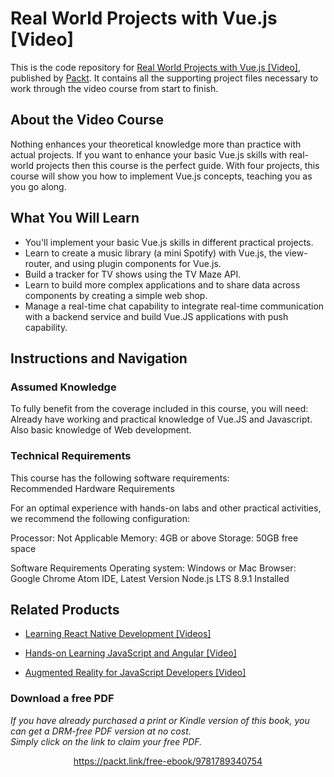 # Real World Projects with Vue.js [Video]
This is the code repository for [Real World Projects with Vue.js [Video]](https://www.packtpub.com/web-development/real-world-projects-vuejs-video?utm_source=github&utm_medium=repository&utm_campaign=9781789340754), published by [Packt](https://www.packtpub.com/?utm_source=github). It contains all the supporting project files necessary to work through the video course from start to finish.
## About the Video Course
Nothing enhances your theoretical knowledge more than practice with actual projects. If you want to enhance your basic Vue.js skills with real-world projects then this course is the perfect guide. With four projects, this course will show you how to implement Vue.js concepts, teaching you as you go along.

<H2>What You Will Learn</H2>
<DIV class=book-info-will-learn-text>
<UL>
<LI>You'll implement your basic Vue.js skills in different practical projects. 
<LI>Learn to create a music library (a mini Spotify) with Vue.js, the view-router, and using plugin components for Vue.js. 
<LI>Build a tracker for TV shows using the TV Maze API. 
<LI>Learn to build more complex applications and to share data across components by creating a simple web shop. 
<LI>Manage a real-time chat capability to integrate real-time communication with a backend service and build Vue.JS applications with push capability. </LI></UL></DIV>

## Instructions and Navigation
### Assumed Knowledge
To fully benefit from the coverage included in this course, you will need:<br/>
Already have working and practical knowledge of Vue.JS and 
Javascript. Also basic knowledge of Web development.
### Technical Requirements
This course has the following software requirements:<br/>
Recommended Hardware Requirements

For an optimal experience with hands-on labs and other practical activities, we recommend the following configuration:

Processor: Not Applicable
Memory: 4GB or above
Storage: 50GB free space

Software Requirements
Operating system: Windows or Mac
Browser: Google Chrome
Atom IDE, Latest Version
Node.js LTS 8.9.1 Installed

## Related Products
* [Learning React Native Development [Videos]](https://www.packtpub.com/application-development/learning-react-native-development-videos?utm_source=github&utm_medium=repository&utm_campaign=9781789138092)

* [Hands-on Learning JavaScript and Angular [Video]](https://www.packtpub.com/web-development/hands-learning-javascript-and-angular-video?utm_source=github&utm_medium=repository&utm_campaign=9781788477970)

* [Augmented Reality for JavaScript Developers [Video]](https://www.packtpub.com/web-development/augmented-reality-javascript-developers-video?utm_source=github&utm_medium=repository&utm_campaign=9781788471640)


### Download a free PDF

 <i>If you have already purchased a print or Kindle version of this book, you can get a DRM-free PDF version at no cost.<br>Simply click on the link to claim your free PDF.</i>
<p align="center"> <a href="https://packt.link/free-ebook/9781789340754">https://packt.link/free-ebook/9781789340754 </a> </p>